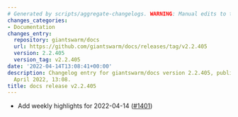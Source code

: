 ```yaml
---
# Generated by scripts/aggregate-changelogs. WARNING: Manual edits to this files will be overwritten.
changes_categories:
- Documentation
changes_entry:
  repository: giantswarm/docs
  url: https://github.com/giantswarm/docs/releases/tag/v2.2.405
  version: 2.2.405
  version_tag: v2.2.405
date: '2022-04-14T13:08:41+00:00'
description: Changelog entry for giantswarm/docs version 2.2.405, published on 14
  April 2022, 13:08.
title: docs release v2.2.405
---
```


- Add weekly highlights for 2022-04-14 ([#1401](https://github.com/giantswarm/docs/pull/1401))
